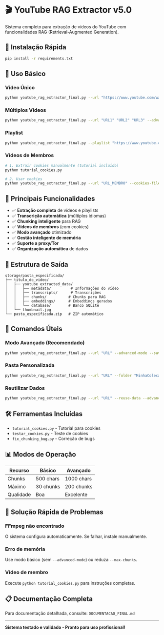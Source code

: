 # 🎬 YouTube RAG Extractor v5.0

Sistema completo para extração de vídeos do YouTube com funcionalidades RAG (Retrieval-Augmented Generation).

## 🚀 Instalação Rápida

```bash
pip install -r requirements.txt
```

## 📖 Uso Básico

### Vídeo Único
```bash
python youtube_rag_extractor_final.py --url "https://www.youtube.com/watch?v=VIDEO_ID"
```

### Múltiplos Vídeos
```bash
python youtube_rag_extractor_final.py --url "URL1" "URL2" "URL3" --advanced-mode
```

### Playlist
```bash
python youtube_rag_extractor_final.py --playlist "https://www.youtube.com/playlist?list=PLAYLIST_ID"
```

### Vídeos de Membros
```bash
# 1. Extrair cookies manualmente (tutorial incluído)
python tutorial_cookies.py

# 2. Usar cookies
python youtube_rag_extractor_final.py --url "URL_MEMBRO" --cookies-file cookies.txt
```

## 🎯 Principais Funcionalidades

- ✅ **Extração completa** de vídeos e playlists
- ✅ **Transcrição automática** (múltiplos idiomas)
- ✅ **Chunking inteligente** para RAG
- ✅ **Vídeos de membros** (com cookies)
- ✅ **Modo avançado** otimizado
- ✅ **Gestão inteligente de memória**
- ✅ **Suporte a proxy/Tor**
- ✅ **Organização automática** de dados

## 📁 Estrutura de Saída

```
storage/pasta_especificada/
├── titulo_do_video/
│   ├── youtube_extracted_data/
│   │   ├── metadata/         # Informações do vídeo
│   │   ├── transcripts/      # Transcrições
│   │   ├── chunks/          # Chunks para RAG
│   │   ├── embeddings/      # Embeddings gerados
│   │   └── database/        # Banco SQLite
│   └── thumbnail.jpg
└── pasta_especificada.zip   # ZIP automático
```

## 🔧 Comandos Úteis

### Modo Avançado (Recomendado)
```bash
python youtube_rag_extractor_final.py --url "URL" --advanced-mode --save-audio
```

### Pasta Personalizada
```bash
python youtube_rag_extractor_final.py --url "URL" --folder "MinhaColecao" --advanced-mode
```

### Reutilizar Dados
```bash
python youtube_rag_extractor_final.py --url "URL" --reuse-data --advanced-mode
```

## 🛠️ Ferramentas Incluídas

- `tutorial_cookies.py` - Tutorial para cookies
- `testar_cookies.py` - Teste de cookies
- `fix_chunking_bug.py` - Correção de bugs

## 📊 Modos de Operação

| Recurso | Básico | Avançado |
|---------|--------|----------|
| Chunks | 500 chars | 1000 chars |
| Máximo | 30 chunks | 200 chunks |
| Qualidade | Boa | Excelente |

## 🚨 Solução Rápida de Problemas

### FFmpeg não encontrado
O sistema configura automaticamente. Se falhar, instale manualmente.

### Erro de memória
Use modo básico (sem `--advanced-mode`) ou reduza `--max-chunks`.

### Vídeo de membro
Execute `python tutorial_cookies.py` para instruções completas.

## 📋 Documentação Completa

Para documentação detalhada, consulte: `DOCUMENTACAO_FINAL.md`

---

**Sistema testado e validado - Pronto para uso profissional!**
